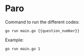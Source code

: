 # Paro

Command to run the different codes:

`go run main.go {{question_number}}`


Example:

`go run main.go 1`